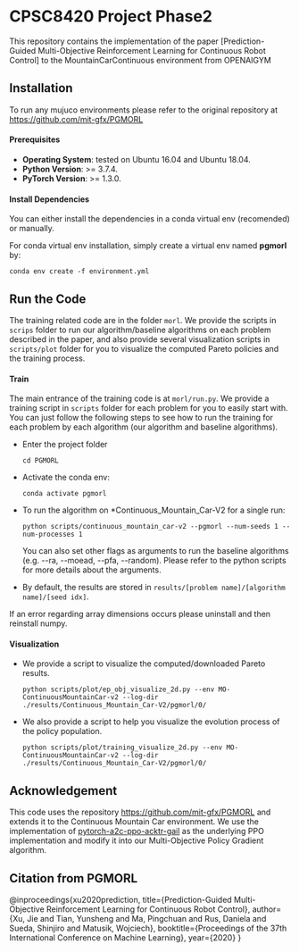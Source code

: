 # CPSC8420 Project Phase2

This repository contains the implementation of the paper [Prediction-Guided Multi-Objective Reinforcement Learning for Continuous Robot Control] to the MountainCarContinuous environment from OPENAIGYM


## Installation

To run any mujuco environments please refer to the original repository at https://github.com/mit-gfx/PGMORL

#### Prerequisites

- **Operating System**: tested on Ubuntu 16.04 and Ubuntu 18.04.
- **Python Version**: >= 3.7.4.
- **PyTorch Version**: >= 1.3.0.

#### Install Dependencies

You can either install the dependencies in a conda virtual env (recomended) or manually. 

For conda virtual env installation, simply create a virtual env named **pgmorl** by:

```
conda env create -f environment.yml
```

## Run the Code

The training related code are in the folder `morl`. We provide the scripts in `scrips` folder to run our algorithm/baseline algorithms on each problem described in the paper, and also provide several visualization scripts in `scripts/plot` folder for you to visualize the computed Pareto policies and the training process. 

#### Train

The main entrance of the training code is at  `morl/run.py`. We provide a training script in `scripts` folder for each problem for you to easily start with. You can just follow the following steps to see how to run the training for each problem by each algorithm (our algorithm and baseline algorithms).

- Enter the project folder

  ```
  cd PGMORL
  ```

- Activate the conda env:

  ```
  conda activate pgmorl
  ```

- To run the algorithm on *Continuous_Mountain_Car-V2 for a single run:

  ```
  python scripts/continuous_mountain_car-v2 --pgmorl --num-seeds 1 --num-processes 1
  ```

  You can also set other flags as arguments to run the baseline algorithms (e.g. --ra, --moead, --pfa, --random). Please refer to the python scripts for more details about the arguments.

- By default, the results are stored in `results/[problem name]/[algorithm name]/[seed idx]`.

If an error regarding array dimensions occurs please uninstall and then reinstall numpy.

#### Visualization

- We provide a script to visualize the computed/downloaded Pareto results.

  ```
  python scripts/plot/ep_obj_visualize_2d.py --env MO-ContinuousMountainCar-v2 --log-dir ./results/Continuous_Mountain_Car-V2/pgmorl/0/
  ```

- We also provide a script to help you visualize the evolution process of the policy population.

  ```
  python scripts/plot/training_visualize_2d.py --env MO-ContinuousMountainCar-v2 --log-dir ./results/Continuous_Mountain_Car-V2/pgmorl/0/
  ```


## Acknowledgement
This code uses the repository  https://github.com/mit-gfx/PGMORL and extends it to the Continuous Mountain Car environment.
We use the implementation of [pytorch-a2c-ppo-acktr-gail](https://github.com/ikostrikov/pytorch-a2c-ppo-acktr-gail) as the underlying PPO implementation and modify it into our Multi-Objective Policy Gradient algorithm.



## Citation from PGMORL

@inproceedings{xu2020prediction,
  title={Prediction-Guided Multi-Objective Reinforcement Learning for Continuous Robot Control},
  author={Xu, Jie and Tian, Yunsheng and Ma, Pingchuan and Rus, Daniela and Sueda, Shinjiro and Matusik, Wojciech},
  booktitle={Proceedings of the 37th International Conference on Machine Learning},
  year={2020}
}



